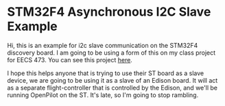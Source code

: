 STM32F4 Asynchronous I2C Slave Example
=======================================

Hi, this is an example for i2c slave communication on the STM32F4
discovery board. I am going to be using a form of this on my class
project for EECS 473. You can see this project
[here](https://github.com/TeamElevate).

I hope this helps anyone that is trying to use their ST board as a
slave device, we are going to be using it as a slave of an Edison
board. It will act as a separate flight-controller that is controlled
by the Edison, and we'll be running OpenPilot on the ST. It's late, so
I'm going to stop rambling.
